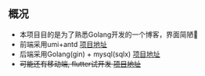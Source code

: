 ## 概况
 * 本项目目的是为了熟悉Golang开发的一个博客，界面简陋🤦‍
 * 前端采用umi+antd  [项目地址](https://github.com/txg5214/vinda-web)
 * 后端采用Golang(gin) + mysql(sqlx) [项目地址](https://github.com/txg5214/vinda-api)
* ~~可能还有移动端, flutter试开发 [项目地址](https://github.com/txg5214/sunshine)~~



